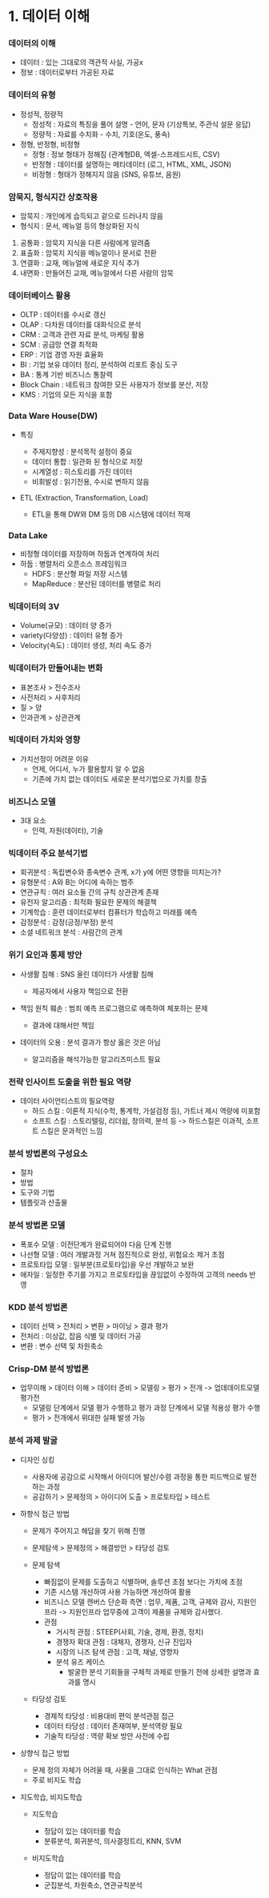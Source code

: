 # 1. 데이터 이해

### 데이터의 이해
- 데이터 : 있는 그대로의 객관적 사실, 가공x
- 정보 : 데이터로부터 가공된 자료

### 데이터의 유형
- 정성적, 정량적
  - 정성적 : 자료의 특징을 풀어 설명 - 언어, 문자 (기상특보, 주관식 설문 응답)
  - 정량적 : 자료를 수치화 - 수치, 기호(온도, 풍속)
- 정형, 반정형, 비정형
  - 정형 : 정보 형태가 정해짐 (관계형DB, 엑셀-스프레드시트, CSV)
  - 반정형 : 데이터를 설명하는 메타데이터 (로그, HTML, XML, JSON)
  - 비정형 : 형태가 정해지지 않음 (SNS, 유튜브, 음원)


### 암묵지, 형식지간 상호작용
- 암묵지 : 개인에게 습득되고 겉으로 드러나지 않음
- 형식지 : 문서, 메뉴얼 등의 형상화된 지식
1) 공통화 : 암묵지 지식을 다른 사람에게 알려줌
2) 표출화 : 암묵지 지식을 메뉴얼이나 문서로 전환
3) 연결화 : 교재, 메뉴얼에 새로운 지식 추가
4) 내면화 : 만들어진 교재, 메뉴얼에서 다른 사람의 암묵

### 데이터베이스 활용
- OLTP : 데이터를 수시로 갱신
- OLAP : 다차원 데이터를 대화식으로 분석
- CRM : 고객과 관련 자료 분석, 마케팅 활용
- SCM : 공급망 연결 최적화
- ERP : 기업 경영 자원 효율화
- BI : 기업 보유 데이터 정리, 분석하여 리포트 중심 도구
- BA : 통계 기반 비즈니스 통찰력
- Block Chain : 네트워크 참여한 모든 사용자가 정보를 분산, 저장
- KMS : 기업의 모든 지식을 포함

### Data Ware House(DW)
- 특징
  - 주제지향성 : 분석목적 설정이 중요
  - 데이터 통합 : 일관화 된 형식으로 저장
  - 시계열성 : 히스토리를 가진 데이터
  - 비휘발성 : 읽기전용, 수시로 변하지 않음

- ETL (Extraction, Transformation, Load)
  - ETL을 통해 DW와 DM 등의 DB 시스템에 데이터 적재

### Data Lake
- 비정형 데이터를 저장하며 하둡과 연계하여 처리
- 하둡 : 병렬처리 오픈소스 프레임워크
  - HDFS : 분산형 파일 저장 시스템
  - MapReduce : 분산된 데이터를 병렬로 처리


### 빅데이터의 3V
- Volume(규모) : 데이터 양 증가
- variety(다양성) : 데이터 유형 증가
- Velocity(속도) : 데이터 생성, 처리 속도 증가


### 빅데이터가 만들어내는 변화
- 표본조사 > 전수조사
- 사전처리 > 사후처리
- 질 > 양
- 인과관계 > 상관관계


### 빅데이터 가치와 영향
- 가치선정이 어려운 이유
  - 언제, 어디서, 누가 활용할지 알 수 없음
  - 기존에 가치 없는 데이터도 새로운 분석기법으로 가치를 창출

### 비즈니스 모델
- 3대 요소
  - 인력, 자원(데이터), 기술


### 빅데이터 주요 분석기법
- 회귀분석 : 독립변수와 종속변수 관계, x가 y에 어떤 영향을 미치는가?
- 유형분석 : A와 B는 어디에 속하는 범주
- 연관규칙 : 여러 요소들 간의 규칙 상관관계 존재
- 유전자 알고리즘 : 최적화 필요한 문제의 해결책
- 기계학습 : 훈련 데이터로부터 컴퓨터가 학습하고 미래를 예측
- 감정분석 : 감정(긍정/부정) 분석
- 소셜 네트워크 분석 : 사람간의 관계


### 위기 요인과 통제 방안
- 사생활 침해 : SNS 올린 데이터가 사생활 침해
  - 제공자에서 사용자 책임으로 전환

- 책임 원칙 훼손 : 범죄 예측 프로그램으로 예측하여 체포하는 문제
  - 결과에 대해서만 책임

- 데이터의 오용 : 분석 결과가 항상 옳은 것은 아님
  - 알고리즘을 해석가능한 알고리즈미스트 필요


### 전략 인사이트 도출을 위한 필요 역량
- 데이터 사이언티스트의 필요역량
  - 하드 스킬 : 이론적 지식(수학, 통계학, 가설검정 등), 가트너 제시 역량에 미포함
  - 소프트 스킬 : 스토리텔링, 리더쉽, 창의력, 분석 등
  -> 하드스킬은 이과적, 소프트 스킬은 문과적인 느낌


### 분석 방법론의 구성요소
- 절차
- 방법
- 도구와 기법
- 템플릿과 산출물


### 분석 방법론 모델
- 폭포수 모델 : 이전단계가 완료되어야 다음 단계 진행
- 나선형 모델 : 여러 개발과정 거쳐 점진적으로 완성, 위험요소 제거 초점
- 프로토타입 모델 : 일부분(프로토타입)을 우선 개발하고 보완
- 애자일 : 일정한 주기를 가지고 프로토타입을 끊임없이 수정하여 고객의 needs 반영


### KDD 분석 방법론
- 데이터 선택 > 전처리 > 변환 > 마이닝 > 결과 평가
- 전처리 : 이상값, 잡음 식별 및 데이터 가공
- 변환 : 변수 선택 및 차원축소

### Crisp-DM 분석 방법론
- 업무이해 > 데이터 이해 > 데이터 준비 > 모델링 > 평가 > 전개
  -> 업데데이트모델평가전
  - 모델링 단계에서 모델 평가 수행하고 평가 과정 단계에서 모델 적용성 평가 수행
  - 평가 > 전개에서 위대한 실패 발생 가능




### 분석 과제 발굴
- 디자인 싱킹
  - 사용자에 공감으로 시작해서 아이디어 발산/수렴 과정을 통한 피드백으로 발전하는 과정
  - 공감하기 > 문제정의 > 아이디어 도출 > 프로토타입 > 테스트


- 하향식 접근 방법
  - 문제가 주어지고 해답을 찾기 위해 진행
  - 문제탐색 > 문제정의 > 해결방안 > 타당성 검토
  
  - 문제 탐색
    - 빠짐없이 문제를 도출하고 식별하며, 솔루션 초점 보다는 가치에 초점
    - 기존 시스템 개선하여 사용 가능하면 개선하여 활용
    - 비즈니스 모델 캔버스 단순화 측면 : 업무, 제품, 고객, 규제와 감사, 지원인프라
      -> 지원인프라 업무중에 고객이 제품을 규제와 감사했다.
    - 관점
      - 거시적 관점 : STEEP(사회, 기술, 경제, 환경, 정치)
      - 경쟁자 확대 관점 : 대체자, 경쟁자, 신규 진입자
      - 시장의 니즈 탐색 관점 : 고객, 채널, 영향자
      - 분석 유즈 케이스
        - 발굴한 분석 기회들을 구체적 과제로 만들기 전에 상세한 설명과 효과를 명시
  
  - 타당성 검토
    - 경제적 타당성 : 비용대비 편익 분석관점 접근
    - 데이터 타당성 : 데이터 존재여부, 분석역량 필요
    - 기술적 타당성 : 역량 확보 방안 사전에 수립


- 상향식 접근 방법
  - 문제 정의 자체가 어려울 때, 사물을 그대로 인식하는 What 관점
  - 주로 비지도 학습

- 지도학습, 비지도학습
  - 지도학습
    - 정답이 있는 데이터를 학습
    - 분류분석, 회귀분석, 의사결정트리, KNN, SVM

  - 비지도학습
    - 정답이 없는 데이터를 학습
    - 군집분석, 차원축소, 연관규칙분석